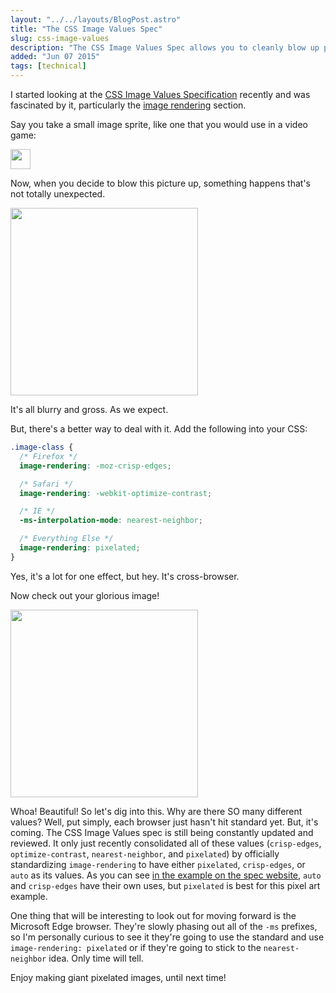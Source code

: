 ```yaml
---
layout: "../../layouts/BlogPost.astro"
title: "The CSS Image Values Spec"
slug: css-image-values
description: "The CSS Image Values Spec allows you to cleanly blow up pixel art on the web."
added: "Jun 07 2015"
tags: [technical]
---
```


I started looking at the [CSS Image Values Specification](http://dev.w3.org/csswg/css-images-3/) recently and was fascinated by it, particularly the [image rendering](http://dev.w3.org/csswg/css-images-3/#the-image-rendering) section.

Say you take a small image sprite, like one that you would use in a video game:

<img src="/assets/linksprite.gif" style="width:32px;" />

Now, when you decide to blow this picture up, something happens that's not totally unexpected.

<img src="/assets/linksprite.gif" style="width:300px;" />

It's all blurry and gross.  As we expect.

But, there's a better way to deal with it.  Add the following into your CSS:

```css
.image-class {
  /* Firefox */
  image-rendering: -moz-crisp-edges;

  /* Safari */
  image-rendering: -webkit-optimize-contrast;

  /* IE */
  -ms-interpolation-mode: nearest-neighbor;

  /* Everything Else */
  image-rendering: pixelated;
}
```

Yes, it's a lot for one effect, but hey.  It's cross-browser.

Now check out your glorious image!

<img src="/assets/linksprite.gif" style="width:300px; image-rendering: -moz-crisp-edges; image-rendering: -webkit-optimize-contrast; -ms-interpolation-mode: nearest-neightbor; image-rendering: pixelated;" />

Whoa!  Beautiful!  So let's dig into this.  Why are there SO many different values?  Well, put simply, each browser just hasn't hit standard yet.  But, it's coming.
The CSS Image Values spec is still being constantly updated and reviewed.  It only just recently consolidated all of these values (`crisp-edges`, `optimize-contrast`, `nearest-neighbor`, and `pixelated`) by officially standardizing `image-rendering` to have either `pixelated`, `crisp-edges`, or `auto` as its values.
As you can see [in the example on the spec website](http://dev.w3.org/csswg/css-images-3/#the-image-rendering), `auto` and `crisp-edges` have their own uses, but `pixelated` is best for this pixel art example.

One thing that will be interesting to look out for moving forward is the Microsoft Edge browser.  They're slowly phasing out all of the `-ms` prefixes, so I'm personally curious to see it they're going to use the standard and use `image-rendering: pixelated` or if they're going to stick to the `nearest-neighbor` idea.  Only time will tell.

Enjoy making giant pixelated images, until next time!
